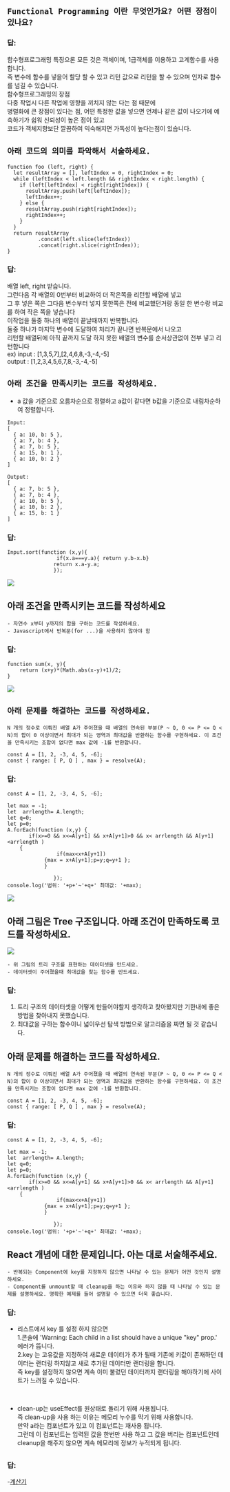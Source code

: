 ## `Functional Programming 이란 무엇인가요? 어떤 장점이 있나요?`

### 답: 
함수형프로그래밍 특징으론 모든 것은 객체이며, 1급객체를 이용하고 고계함수를 사용합니다. <br />
즉 변수에 함수를 넣을어 할당 할 수 있고 리턴 값으로 리턴을 할 수 있으며 인자로 함수를 넘길 수 있습니다. <br />
함수형프로그래밍의 장점 <br />
다중 작업시 다른 작업에 영향을 끼치지 않는 다는 점 때문에 <br />
병렬화에 큰 장점이 있다는 점, 어떤 특정한 값을 넣으면 언제나 같은 값이 나오기에 예측하기가 쉽워 신뢰성이 높은 점이 있고 <br />
코드가 객체지향보단 깔끔하여 익숙해지면 가독성이 높다는점이 있습니다. <br />


## `아래 코드의 의미를 파악해서 서술하세요.`
```
function foo (left, right) {
  let resultArray = [], leftIndex = 0, rightIndex = 0;
  while (leftIndex < left.length && rightIndex < right.length) {
    if (left[leftIndex] < right[rightIndex]) {
      resultArray.push(left[leftIndex]);
      leftIndex++; 
    } else {
      resultArray.push(right[rightIndex]);
      rightIndex++;
    }
  }
  return resultArray
          .concat(left.slice(leftIndex))
          .concat(right.slice(rightIndex));
}
```
### 답: 
배열 left, right  받습니다. <br />
그런다음 각 배열의 0번부터 비교하여 더 작은쪽을 리턴할 배열에 넣고 <br />
그 후 넣은 쪽은 그다음 변수부터 넣지 못한쪽은 전에 비교했던거랑 동일 한 변수랑 비교를 하여 작은 쪽을 넣습니다 <br />
이작업을 둘중 하나의 배열이 끝날때까지 반복합니다. <br />
둘중 하나가 마지막 변수에 도달하여 처리가 끝나면 반복문에서 나오고 <br />
리턴할 배열뒤에 아직 끝까지 도달 하지 못한 배열의 변수를 순서상관없이 전부 넣고 리턴합니다 <br />
ex)
input : [1,3,5,7],[2,4,6,8,-3,-4,-5] <br />
output : [1,2,3,4,5,6,7,8,-3,-4,-5] <br />

## `아래 조건을 만족시키는 코드를 작성하세요.`

- a 값을 기준으로 오름차순으로 정렬하고 a값이 같다면 b값을 기준으로 내림차순하여 정렬합니다.
```
Input: 
[
  { a: 10, b: 5 },
  { a: 7, b: 4 },
  { a: 7, b: 5 },
  { a: 15, b: 1 },
  { a: 10, b: 2 }
]

Output: 
[
  { a: 7, b: 5 },
  { a: 7, b: 4 },
  { a: 10, b: 5 },
  { a: 10, b: 2 },
  { a: 15, b: 1 }
]
```
### 답: 
```
Input.sort(function (x,y){
                if(x.a===y.a){ return y.b-x.b}
               return x.a-y.a;
               });
```
<img src="https://user-images.githubusercontent.com/31956227/93709917-4d9f7100-fb7d-11ea-86b9-fb3e80462ff2.png"/> <br />

## 아래 조건을 만족시키는 코드를 작성하세요
```
- 자연수 x부터 y까지의 합을 구하는 코드를 작성하세요.
- Javascript에서 반복문(for ...)을 사용하지 않아야 함
```
### 답:
```
function sum(x, y){
    return (x+y)*(Math.abs(x-y)+1)/2;
}
```
<img src="https://user-images.githubusercontent.com/31956227/93709861-dec21800-fb7c-11ea-87f7-ecf04f78e21d.png"/> <br />

## `아래 문제를 해결하는 코드를 작성하세요.`
```
N 개의 정수로 이뤄진 배열 A가 주어졌을 때 배열의 연속된 부분(P ~ Q, 0 <= P <= Q < N)의 합이 0 이상이면서 최대가 되는 영역과 최대값을 반환하는 함수를 구현하세요. 이 조건을 만족시키는 조합이 없다면 max 값에 -1를 반환합니다.

const A = [1, 2, -3, 4, 5, -6]; 
const { range: [ P, Q ] , max } = resolve(A);
```
### 답:
```
const A = [1, 2, -3, 4, 5, -6]; 

let max = -1; 
let  arrlength= A.length;
let q=0;
let p=0;
A.forEach(function (x,y) {
       if(x>=0 && x<=A[y+1] && x+A[y+1]>0 && x< arrlength && A[y+1]<arrlength )
	{
        		if(max<x+A[y+1]) 
		    {max = x+A[y+1];p=y;q=y+1 };
        	}

               });
console.log('범위: '+p+'~'+q+' 최대값: '+max);
```
<img src="https://user-images.githubusercontent.com/31956227/93709862-e1247200-fb7c-11ea-907b-6dcdca62fda7.png"/> <br />
## 아래 그림은 Tree 구조입니다. 아래 조건이 만족하도록 코드를 작성하세요.
<img src="https://www.notion.so/image/https%3A%2F%2Fs3-us-west-2.amazonaws.com%2Fsecure.notion-static.com%2F0aef90b4-d7e3-4e2f-b916-79d0889a3ba5%2FUntitled.png?table=block&id=4e3b9639-4ee8-4296-9044-f9815972f2e8&width=540&userId=cf62e7e6-c77c-4ba6-8ff1-2b6f73339bf2&cache=v2" />

```
- 위 그림의 트리 구조를 표현하는 데이터셋을 만드세요.
- 데이터셋이 주어졌을때 최대값을 찾는 함수를 만드세요.
``` 

### 답:
1. 트리 구조의 데이터셋을 어떻게 만들어야할지 생각하고 찾아봤지만 기한내에 좋은 방법을 찾아내지 못했습니다. <br />
2. 최대값을 구하는 함수이니 넓이우선 탐색 방법으로 알고리즘을 짜면 될 것 같습니다.

## 아래 문제를 해결하는 코드를 작성하세요.
```
N 개의 정수로 이뤄진 배열 A가 주어졌을 때 배열의 연속된 부분(P ~ Q, 0 <= P <= Q < N)의 합이 0 이상이면서 최대가 되는 영역과 최대값을 반환하는 함수를 구현하세요. 이 조건을 만족시키는 조합이 없다면 max 값에 -1를 반환합니다.

const A = [1, 2, -3, 4, 5, -6]; 
const { range: [ P, Q ] , max } = resolve(A);
```

### 답:
```
const A = [1, 2, -3, 4, 5, -6]; 

let max = -1; 
let  arrlength= A.length;
let q=0;
let p=0;
A.forEach(function (x,y) {
       if(x>=0 && x<=A[y+1] && x+A[y+1]>0 && x< arrlength && A[y+1]<arrlength )
	{
        		if(max<x+A[y+1]) 
		    {max = x+A[y+1];p=y;q=y+1 };
        	}

               });
console.log('범위: '+p+'~'+q+' 최대값: '+max);
```
## React 개념에 대한 문제입니다. 아는 대로 서술해주세요.
```
- 반복되는 Component에 key를 지정하지 않으면 나타날 수 있는 문제가 어떤 것인지 설명하세요.
- Component를 unmount할 때 cleanup을 하는 이유와 하지 않을 때 나타날 수 있는 문제를 설명하세요. 명확한 예제를 들어 설명할 수 있으면 더욱 좋습니다.
```
### 답:

- 리스트에서 key 를 설정 하지 않으면 <br />
1.콘솔에 'Warning: Each child in a list should have a unique "key" prop.' 에러가 뜹니다.<br />
2.key 는 고유값을 지정하여 새로운 데이터가 추가 될때 기존에 키값이 존재하던 데이터는 랜더링 하지않고 새로 추가된 데이터만 랜더링을 합니다.<br />
즉 key를 설정하지 않으면 계속 이미 불렀던 데이터까지 랜더링을 해야하기에 사이트가 느려질 수 있습니다.<br />
<br />

- clean-up는 useEffect를 원상태로 돌리기 위해 사용됩니다.<br />
즉 clean-up을 사용 하는 이유는 메모리 누수를 막기 위해 사용합니다.<br />
만약 a라는 컴포넌트가 있고 이 컴포넌트는 재사용 됩니다. <br />
그런데 이 컴포넌트는 입력된 값을 한번만 사용 하고 그 값을 버리는 컴포넌트인데 cleanup을 해주지 않으면 계속 메모리에 정보가 누적되게 됩니다.<br />

##

### 답:

-[계산기](https://github.com/ckdrlehtk/2020_HOUSTEP_Pre_interview_Hong_ChangGi/files/5251574/build.zip)

